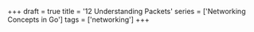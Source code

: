 +++
draft = true
title = '12 Understanding Packets'
series = ['Networking Concepts in Go']
tags = ['networking']
+++